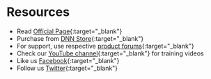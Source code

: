 # Resources

* Read [Official Page](/add-ons/server-management/index.html){:target="_blank"}
* Purchase from [DNN Store](https://www.dnnsharp.com/dnn/integrations){:target="_blank"}
* For support, use respective [product forums](https://www.dnnsharp.com/helpcenter){:target="_blank"}
* Check our [YouTube channel](https://www.youtube.com/user/dnnsharp){:target="_blank"} for training videos
* Like us [Facebook](https://www.facebook.com/DnnSharp/){:target="_blank"}
* Follow us [Twitter](https://twitter.com/dnnsharp){:target="_blank"}